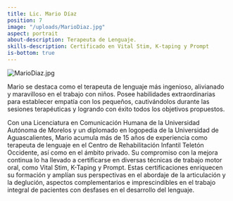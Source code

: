 ```yaml
---
title: Lic. Mario Díaz
position: 7
image: "/uploads/MarioDiaz.jpg"
aspect: portrait
about-description: Terapeuta de Lenguaje.
skills-description: Certificado en Vital Stim, K-taping y Prompt
is-bottom: true
---
```

![MarioDiaz.jpg](/uploads/MarioDiaz.jpg)

Mario se destaca como el terapeuta de lenguaje más ingenioso, alivianado y maravilloso en el trabajo con niños. Posee habilidades extraordinarias para establecer empatía con los pequeños, cautivándolos durante las sesiones terapéuticas y logrando con éxito todos los objetivos propuestos.

Con una Licenciatura en Comunicación Humana de la Universidad Autónoma de Morelos y un diplomado en logopedia de la Universidad de Aguascalientes, Mario acumula más de 15 años de experiencia como terapeuta de lenguaje en el Centro de Rehabilitación Infantil Teletón Occidente, así como en el ámbito privado. Su compromiso con la mejora continua lo ha llevado a certificarse en diversas técnicas de trabajo motor oral, como Vital Stim, K-Taping y Prompt. Estas certificaciones enriquecen su formación y amplían sus perspectivas en el abordaje de la articulación y la deglución, aspectos complementarios e imprescindibles en el trabajo integral de pacientes con desfases en el desarrollo del lenguaje.
